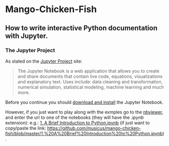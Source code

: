 # Mango-Chicken-Fish
## How to write interactive Python documentation with Jupyter.
### The Jupyter Project
As stated on the [Jupyter Project](http://jupyter.org "Jupyter Project") site: 

> The Jupyter Notebook is a web application that allows you to create and share documents that contain live code, equations, visualizations and explanatory text. Uses include: data cleaning and transformation, numerical simulation, statistical modeling, machine learning and much more.

Before you continue you should [download and install](http://jupyter.readthedocs.io/en/latest/install.html "Download and install the Jupyter Notebook") the Jupyter Notebook. 

However, if you just want to play along with the exmples go to the [nbviewer](https://nbviewer.jupyter.org "Jupyter Notebook Viewer"), and enter the url to one of the notebooks (they will have the _.ipynb_ extension): e.g.: [1. A Brief Introduction to Python.ipynb](https://github.com/musicus/mango-chicken-fish/blob/master/1.%20A%20Brief%20Introduction%20to%20Python.ipynb) (if just want to copy/paste the link: https://github.com/musicus/mango-chicken-fish/blob/master/1.%20A%20Brief%20Introduction%20to%20Python.ipynb).
